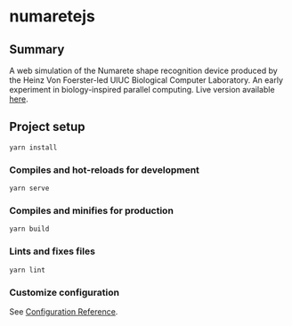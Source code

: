# numaretejs



## Summary
A web simulation of the Numarete shape recognition device produced by the Heinz Von Foerster-led UIUC Biological Computer Laboratory. An early experiment in biology-inspired parallel computing. Live version available <a href=cmessner.me/numarete>here</a>.


## Project setup
```
yarn install
```

### Compiles and hot-reloads for development
```
yarn serve
```

### Compiles and minifies for production
```
yarn build
```

### Lints and fixes files
```
yarn lint
```

### Customize configuration
See [Configuration Reference](https://cli.vuejs.org/config/).

